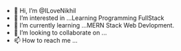- 👋 Hi, I’m @ILoveNikhil
- 👀 I’m interested in ...Learning Programming FullStack
- 🌱 I’m currently learning ...MERN Stack Web Devlopment.
- 💞️ I’m looking to collaborate on ...
- 📫 How to reach me ...

<!---
ILoveNikhil/ILoveNikhil is a ✨ special ✨ repository because its `README.md` (this file) appears on your GitHub profile.
You can click the Preview link to take a look at your changes.
--->

